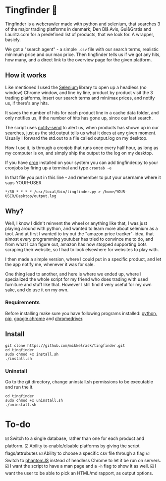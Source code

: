 # Tingfinder 🔎

Tingfinder is a webcrawler made with python and selenium, that searches 3 of the major trading platforms in denmark; Den Blå Avis, Gul&Gratis and Lauritz.com for a predefined list of products, that we look for. A wrapper, basicly.

We got a "search agent" - a simple `.csv` file with our search terms, realistic minimum price and our max price. Then tingfinder tells us if we got any hits, how many, and a direct link to the overview page for the given platform. 

## How it works
Like mentioned I used the [Selenium](https://pypi.org/project/selenium/) library to open up a headless (no window) Chrome window, and line by line, product by product visit the 3 trading platforms, insert our search terms and min/max prices, and notify us, if there's any hits.

It saves the number of hits for each product line in a cache data folder, and only notifies us, if the number of hits has gone up, since our last search.

The script uses [notify-send](https://pypi.org/project/notify-send/) to alert us, when products has shown up in our searches, just as the std.output tells us what it does at any given moment. Usually I forward the std.out to a file called output.log on my desktop. 

How I use it, is through a cronjob that runs once every half hour, as long as my computer is on, and simply ship the output to the log on my desktop. 

If you have [cron](https://wiki.archlinux.org/index.php/Cron) installed on your system you can add tingfinder.py to your cronjobs by firing up a terminal and type 
`crontab -e`

In that file you put in this line - and remember to put your username where it says YOUR-USER

`*/30 * * * * /usr/local/bin/tingfinder.py > /home/YOUR-USER/Desktop/output.log`
## Why?
Well, I know I didn't reinvent the wheel or anything like that, I was just playing around with python, and wanted to learn more about selenium as a tool. And at first I wanted to try out the "amazon price tracker"-idea, that almost every programming youtuber has tried to convince me to do, and from what I can figure out, amazon has now stopped supporting bots scraping their website, so I had to look elsewhere for websites to play with. 

I then made a simple version, where I could put in a specific product, and let the app notify me, whenever it was for sale.

One thing lead to another, and here is where we ended up, where I specialized the whole script for my friend who does trading with used furniture and stuff like that. However I still find it very useful for my own sake, and do use it on my own.  

### Requirements
Before installing make sure you have following programs installed:
[python, pip](https://www.python.org/downloads/), [google chrome](https://www.google.com/chrome/) and [chromedriver](https://chromedriver.chromium.org/downloads).

## Install
```
git clone https://github.com/mikkelrask/tingfinder.git
cd tingfinder
sudo chmod +x install.sh
./install.sh
```

### Uninstall
Go to the git directory, change uninstall.sh permissions to be executable and run the it.
```
cd tingfinder
sudo chmod +x uninstall.sh
./uninstall.sh
```

# To-do
☑️ Switch to a single database, rather than one for each product and platform. 
☑️ Ability to enable/disable platforms by giving the script flags/attrubutes
☑️ Ability to choose a specific csv file through a flag
☑️ Switch to [phantomJS](https://pypi.orhjkjkjg/project/phantomjs/) instead of headless Chrome to let it be run on servers.
☑️ I want the script to have a man page and a `-h` flag to show it as well.
☑️ I want the user to be able to pick an HTML/md rapport, as output options.
